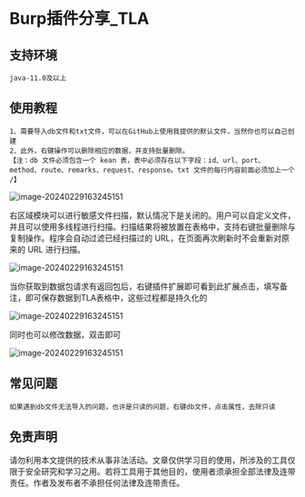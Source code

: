 # Burp插件分享_TLA

## 支持环境

```
java-11.0及以上
```

## 使用教程

```
1、需要导入db文件和txt文件，可以在GitHub上使用我提供的默认文件，当然你也可以自己创建
2、此外，右键操作可以删除相应的数据，并支持批量删除。
【注：db 文件必须包含一个 kean 表，表中必须存在以下字段：id、url、port、method、route、remarks、request、response。txt 文件的每行内容前面必须加上一个 /】
```

![image-20240229163245151](https://img-blog.csdnimg.cn/direct/fdcbeeaf34544a45a20a1b31ad88a8af.png)

右区域模块可以进行敏感文件扫描，默认情况下是关闭的。用户可以自定义文件，并且可以使用多线程进行扫描。扫描结果将被放置在表格中，支持右键批量删除与复制操作。程序会自动过滤已经扫描过的 URL，在页面再次刷新时不会重新对原来的 URL 进行扫描。

![image-20240229163245151](https://img-blog.csdnimg.cn/direct/fb191e7c11cb44e3acc770df7071c2ad.png)



当你获取到数据包请求有返回包后，右键插件扩展即可看到此扩展点击，填写备注，即可保存数据到TLA表格中，这些过程都是持久化的

![image-20240229163245151](https://img-blog.csdnimg.cn/direct/1db35a5636db4a58a4c2ee988d90b740.png)

同时也可以修改数据，双击即可

![image-20240229163245151](https://img-blog.csdnimg.cn/direct/b3a9dc18646c4875af0ba0a274ebf9aa.png)

## 常见问题

```
如果遇到db文件无法导入的问题，也许是只读的问题，右键db文件，点击属性，去除只读
```

## 免责声明 

请勿利用本文提供的技术从事非法活动。文章仅供学习目的使用，所涉及的工具仅限于安全研究和学习之用。若将工具用于其他目的，使用者须承担全部法律及连带责任。作者及发布者不承担任何法律及连带责任。